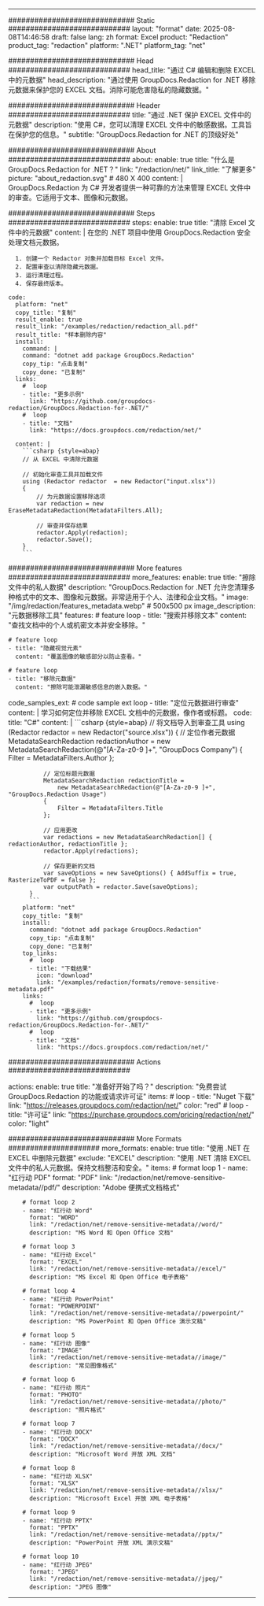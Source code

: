 
---
############################# Static ############################
layout: "format"
date:  2025-08-08T14:46:58
draft: false
lang: zh
format: Excel
product: "Redaction"
product_tag: "redaction"
platform: ".NET"
platform_tag: "net"

############################# Head ############################
head_title: "通过 C# 编辑和删除 EXCEL 中的元数据"
head_description: "通过使用 GroupDocs.Redaction for .NET 移除元数据来保护您的 EXCEL 文档。消除可能危害隐私的隐藏数据。"

############################# Header ############################
title: "通过 .NET 保护 EXCEL 文件中的元数据" 
description: "使用 C#，您可以清理 EXCEL 文件中的敏感数据。工具旨在保护您的信息。"
subtitle: "GroupDocs.Redaction for .NET 的顶级好处" 

############################# About ############################
about:
    enable: true
    title: "什么是 GroupDocs.Redaction for .NET？"
    link: "/redaction/net/"
    link_title: "了解更多"
    picture: "about_redaction.svg" # 480 X 400
    content: |
       GroupDocs.Redaction 为 C# 开发者提供一种可靠的方法来管理 EXCEL 文件中的审查。它适用于文本、图像和元数据。

############################# Steps ############################
steps:
    enable: true
    title: "清除 Excel 文件中的元数据"
    content: |
      在您的 .NET 项目中使用 GroupDocs.Redaction 安全处理文档元数据。
      
      1. 创建一个 Redactor 对象并加载目标 Excel 文件。
      2. 配置审查以清除隐藏元数据。
      3. 运行清理过程。
      4. 保存最终版本。
   
    code:
      platform: "net"
      copy_title: "复制"
      result_enable: true
      result_link: "/examples/redaction/redaction_all.pdf"
      result_title: "样本删除内容"
      install:
        command: |
        command: "dotnet add package GroupDocs.Redaction"
        copy_tip: "点击复制"
        copy_done: "已复制"
      links:
        #  loop
        - title: "更多示例"
          link: "https://github.com/groupdocs-redaction/GroupDocs.Redaction-for-.NET/"
        #  loop
        - title: "文档"
          link: "https://docs.groupdocs.com/redaction/net/"
          
      content: |
        ```csharp {style=abap}
        // 从 EXCEL 中清除元数据

        // 初始化审查工具并加载文件
        using (Redactor redactor  = new Redactor("input.xlsx"))
        {
            // 为元数据设置移除选项
            var redaction = new EraseMetadataRedaction(MetadataFilters.All);
            
            // 审查并保存结果
            redactor.Apply(redaction);
            redactor.Save();
        }
        ```            


############################# More features ############################
more_features:
  enable: true
  title: "擦除文件中的私人数据"
  description: "GroupDocs.Redaction for .NET 允许您清理多种格式中的文本、图像和元数据。非常适用于个人、法律和企业文档。"
  image: "/img/redaction/features_metadata.webp" # 500x500 px
  image_description: "元数据移除工具"
  features:
    # feature loop
    - title: "搜索并移除文本"
      content: "查找文档中的个人或机密文本并安全移除。"

    # feature loop
    - title: "隐藏视觉元素"
      content: "覆盖图像的敏感部分以防止查看。"

    # feature loop
    - title: "移除元数据"
      content: "擦除可能泄漏敏感信息的嵌入数据。"
      
  code_samples_ext:
    # code sample ext loop
    - title: "定位元数据进行审查"
      content: |
        学习如何定位并移除 EXCEL 文档中的元数据，像作者或标题。
      code:
        title: "C#"
        content: |
          ```csharp {style=abap}
          //  将文档导入到审查工具
          using (Redactor redactor  = new Redactor("source.xlsx"))
          {
              // 定位作者元数据
              MetadataSearchRedaction redactionAuthor = 
                  new MetadataSearchRedaction(@"[A-Za-z0-9 ]+", "GroupDocs Company")
              {
                  Filter = MetadataFilters.Author
              };

              // 定位标题元数据
              MetadataSearchRedaction redactionTitle = 
                  new MetadataSearchRedaction(@"[A-Za-z0-9 ]+", "GroupDocs.Redaction Usage")
              {
                  Filter = MetadataFilters.Title
              };

              // 应用更改
              var redactions = new MetadataSearchRedaction[] { redactionAuthor, redactionTitle };
              redactor.Apply(redactions);

              // 保存更新的文档
              var saveOptions = new SaveOptions() { AddSuffix = true, RasterizeToPDF = false };
              var outputPath = redactor.Save(saveOptions);
          }
          ```
        platform: "net"
        copy_title: "复制"
        install:
          command: "dotnet add package GroupDocs.Redaction"
          copy_tip: "点击复制"
          copy_done: "已复制"
        top_links:
          #  loop
          - title: "下载结果"
            icon: "download"
            link: "/examples/redaction/formats/remove-sensitive-metadata.pdf"
        links:
          #  loop
          - title: "更多示例"
            link: "https://github.com/groupdocs-redaction/GroupDocs.Redaction-for-.NET/"
          #  loop
          - title: "文档"
            link: "https://docs.groupdocs.com/redaction/net/"


############################# Actions ############################

actions:
  enable: true
  title: "准备好开始了吗？"
  description: "免费尝试 GroupDocs.Redaction 的功能或请求许可证"
  items:
    #  loop
    - title: "Nuget 下载"
      link: "https://releases.groupdocs.com/redaction/net/"
      color: "red"
        #  loop
    - title: "许可证"
      link: "https://purchase.groupdocs.com/pricing/redaction/net/"
      color: "light"


############################# More Formats #####################
more_formats:
    enable: true
    title: "使用 .NET 在 EXCEL 中删除元数据"
    exclude: "EXCEL"
    description: "使用 .NET 清除 EXCEL 文件中的私人元数据。保持文档整洁和安全。"
    items: 
        # format loop 1
        - name: "红行动 PDF"
          format: "PDF"
          link: "/redaction/net/remove-sensitive-metadata//pdf/"
          description: "Adobe 便携式文档格式"

        # format loop 2
        - name: "红行动 Word"
          format: "WORD"
          link: "/redaction/net/remove-sensitive-metadata//word/"
          description: "MS Word 和 Open Office 文档"
          
        # format loop 3
        - name: "红行动 Excel"
          format: "EXCEL"
          link: "/redaction/net/remove-sensitive-metadata//excel/"
          description: "MS Excel 和 Open Office 电子表格"

        # format loop 4
        - name: "红行动 PowerPoint"
          format: "POWERPOINT"
          link: "/redaction/net/remove-sensitive-metadata//powerpoint/"
          description: "MS PowerPoint 和 Open Office 演示文稿"

        # format loop 5
        - name: "红行动 图像"
          format: "IMAGE"
          link: "/redaction/net/remove-sensitive-metadata//image/"
          description: "常见图像格式"

        # format loop 6
        - name: "红行动 照片"
          format: "PHOTO"
          link: "/redaction/net/remove-sensitive-metadata//photo/"
          description: "照片格式"

        # format loop 7
        - name: "红行动 DOCX"
          format: "DOCX"
          link: "/redaction/net/remove-sensitive-metadata//docx/"
          description: "Microsoft Word 开放 XML 文档"
          
        # format loop 8
        - name: "红行动 XLSX"
          format: "XLSX"
          link: "/redaction/net/remove-sensitive-metadata//xlsx/"
          description: "Microsoft Excel 开放 XML 电子表格"
          
        # format loop 9
        - name: "红行动 PPTX"
          format: "PPTX"
          link: "/redaction/net/remove-sensitive-metadata//pptx/"
          description: "PowerPoint 开放 XML 演示文稿"

        # format loop 10
        - name: "红行动 JPEG"
          format: "JPEG"
          link: "/redaction/net/remove-sensitive-metadata//jpeg/"
          description: "JPEG 图像"


---